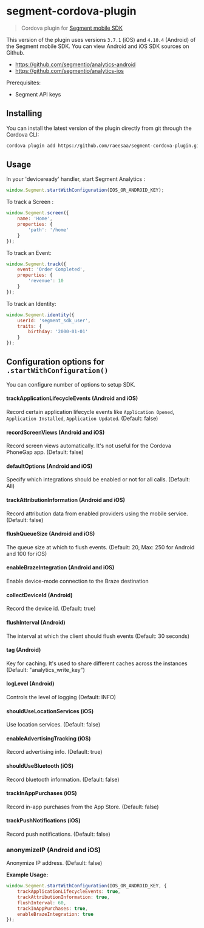 # segment-cordova-plugin
> Cordova plugin for [Segment mobile SDK](https://segment.com/docs/sources/#mobile)

This version of the plugin uses versions `3.7.1` (iOS) and `4.10.4` (Android) of the Segment mobile SDK.
You can view Android and iOS SDK sources on Github.

* https://github.com/segmentio/analytics-android
* https://github.com/segmentio/analytics-ios

Prerequisites:
* Segment API keys 

## Installing

You can install the latest version of the plugin directly from git through the Cordova CLI:
```bash
cordova plugin add https://github.com/raeesaa/segment-cordova-plugin.git
```

## Usage
In your 'deviceready' handler, start Segment Analytics :
```javascript
window.Segment.startWithConfiguration(IOS_OR_ANDROID_KEY);
```                

To track a Screen :
```javascript
window.Segment.screen({
    name: 'Home',
    properties: {
        'path': '/home'
    }
});
``` 
To track an Event:
```javascript
window.Segment.track({
    event: 'Order Completed',
    properties: {
        'revenue': 10
    }
});
```
To track an Identity:
```javascript
window.Segment.identity({
    userId: 'segment_sdk_user',
    traits: {
        birthday: '2000-01-01'
    }
});
```

## Configuration options for `.startWithConfiguration()` 
You can configure number of options to setup SDK.

#### trackApplicationLifecycleEvents (Android and iOS)
Record certain application lifecycle events like `Application Opened`, `Application Installed`, `Application Updated`. (Default: false)

#### recordScreenViews (Android and iOS)
Record screen views automatically. It's not useful for the Cordova PhoneGap app. (Default: false)

#### defaultOptions (Android and iOS)
Specify which integrations should be enabled or not for all calls. (Default: All)

#### trackAttributionInformation (Android and iOS)
Record attribution data from enabled providers using the mobile service. (Default: false)

#### flushQueueSize (Android and iOS)
The queue size at which to flush events. (Default: 20, Max: 250 for Android and 100 for iOS) 

#### enableBrazeIntegration (Android and iOS)
Enable device-mode connection to the Braze destination 

#### collectDeviceId (Android)
Record the device id. (Default: true)

#### flushInterval (Android)
The interval at which the client should flush events (Default: 30 seconds)

#### tag (Android)
Key for caching. It's used to share different caches across the instances (Default: "analytics_write_key")

#### logLevel (Android)
Controls the level of logging (Default: INFO)

#### shouldUseLocationServices (iOS)
Use location services. (Default: false)

#### enableAdvertisingTracking (iOS)
Record advertising info. (Default: true)

#### shouldUseBluetooth (iOS)
Record bluetooth information. (Default: false)

#### trackInAppPurchases (iOS)
Record in-app purchases from the App Store. (Default: false)

#### trackPushNotifications (iOS)
Record push notifications.  (Default: false)

### anonymizeIP (Android and iOS)
Anonymize IP address. (Default: false)

**Example Usage:**
```javascript
window.Segment.startWithConfiguration(IOS_OR_ANDROID_KEY, {
    trackApplicationLifecycleEvents: true,
    trackAttributionInformation: true,
    flushInterval: 60,
    trackInAppPurchases: true,
    enableBrazeIntegration: true
});
```      

